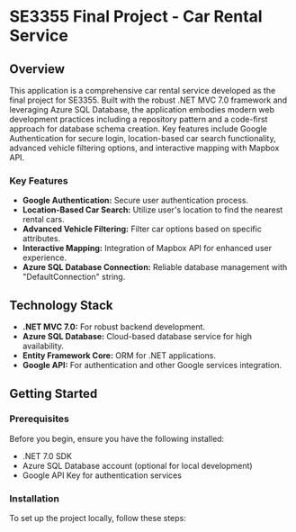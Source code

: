 # SE3355 Final Project - Car Rental Service

## Overview
This application is a comprehensive car rental service developed as the final project for SE3355. Built with the robust .NET MVC 7.0 framework and leveraging Azure SQL Database, the application embodies modern web development practices including a repository pattern and a code-first approach for database schema creation. Key features include Google Authentication for secure login, location-based car search functionality, advanced vehicle filtering options, and interactive mapping with Mapbox API.

### Key Features
- **Google Authentication:** Secure user authentication process.
- **Location-Based Car Search:** Utilize user's location to find the nearest rental cars.
- **Advanced Vehicle Filtering:** Filter car options based on specific attributes.
- **Interactive Mapping:** Integration of Mapbox API for enhanced user experience.
- **Azure SQL Database Connection:** Reliable database management with "DefaultConnection" string.

## Technology Stack
- **.NET MVC 7.0:** For robust backend development.
- **Azure SQL Database:** Cloud-based database service for high availability.
- **Entity Framework Core:** ORM for .NET applications.
- **Google API:** For authentication and other Google services integration.

## Getting Started

### Prerequisites
Before you begin, ensure you have the following installed:
- .NET 7.0 SDK
- Azure SQL Database account (optional for local development)
- Google API Key for authentication services

### Installation
To set up the project locally, follow these steps:


